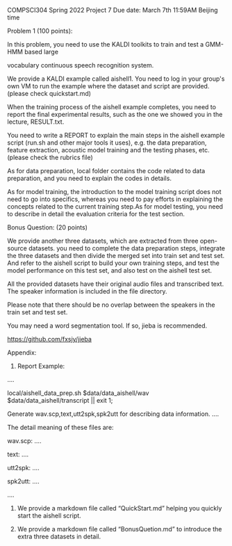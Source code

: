 COMPSCI304 Spring 2022 Project 7 Due date: March 7th 11:59AM Beijing
time

Problem 1 (100 points):

In this problem, you need to use the KALDI toolkits to train and test a
GMM-HMM based large

vocabulary continuous speech recognition system.

We provide a KALDI example called aishell1. You need to log in your
group's own VM to run the example where the dataset and script are
provided. (please check quickstart.md)

When the training process of the aishell example completes, you need to
report the final experimental results, such as the one we showed you in
the lecture, RESULT.txt.

You need to write a REPORT to explain the main steps in the aishell
example script (run.sh and other major tools it uses), e.g. the data
preparation, feature extraction, acoustic model training and the testing
phases, etc. (please check the rubrics file)

As for data preparation, local folder contains the code related to data
preparation, and you need to explain the codes in details.

As for model training, the introduction to the model training script
does not need to go into specifics, whereas you need to pay efforts in
explaining the concepts related to the current training step.As for
model testing, you need to describe in detail the evaluation criteria
for the test section.

Bonus Question: (20 points)

We provide another three datasets, which are extracted from three
open-source datasets. you need to complete the data preparation steps,
integrate the three datasets and then divide the merged set into train
set and test set. And refer to the aishell script to build your own
training steps, and test the model performance on this test set, and
also test on the aishell test set.

All the provided datasets have their original audio files and
transcribed text. The speaker information is included in the file
directory.

Please note that there should be no overlap between the speakers in the
train set and test set.

You may need a word segmentation tool. If so, jieba is recommended.

<https://github.com/fxsjy/jieba>

Appendix:

1. Report Example:

….

local/aishell_data_prep.sh \$data/data_aishell/wav
\$data/data_aishell/transcript || exit 1;

Generate wav.scp,text,utt2spk,spk2utt for describing data information.
….

The detail meaning of these files are:

wav.scp: ….

text: ….

utt2spk: ….

spk2utt: ….

….

1. We provide a markdown file called “QuickStart.md” helping you
    quickly start the aishell script.

2. We provide a markdown file called “BonusQuetion.md” to introduce the
    extra three datasets in detail.
